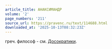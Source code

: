 ```yaml
---
article_title: АНАКСИМАНДР
volume: '2'
page_numbers: '211'
source_url: https://pravenc.ru/text/114688.html
downloaded_at: '2025-10-13T08:32:23Z'
---
```


греч. философ - см. [Досократики](https://pravenc.ru/text/Досократики.html).
